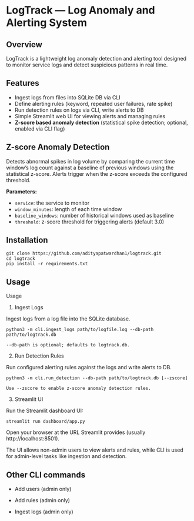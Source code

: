 # LogTrack — Log Anomaly and Alerting System

## Overview

LogTrack is a lightweight log anomaly detection and alerting tool designed to monitor service logs and detect suspicious patterns in real time.

## Features

- Ingest logs from files into SQLite DB via CLI  
- Define alerting rules (keyword, repeated user failures, rate spike)  
- Run detection rules on logs via CLI, write alerts to DB  
- Simple Streamlit web UI for viewing alerts and managing rules  
- **Z-score based anomaly detection** (statistical spike detection; optional, enabled via CLI flag)  

## Z-score Anomaly Detection

Detects abnormal spikes in log volume by comparing the current time window’s log count against a baseline of previous windows using the statistical z-score. Alerts trigger when the z-score exceeds the configured threshold.

**Parameters:**

- `service`: the service to monitor  
- `window_minutes`: length of each time window  
- `baseline_windows`: number of historical windows used as baseline  
- `threshold`: z-score threshold for triggering alerts (default 3.0)  

## Installation

```
git clone https://github.com/adityapatwardhan1/logtrack.git
cd logtrack
pip install -r requirements.txt
```

## Usage
Usage
1. Ingest Logs

Ingest logs from a log file into the SQLite database.

```python3 -m cli.ingest_logs path/to/logfile.log --db-path path/to/logtrack.db```

    --db-path is optional; defaults to logtrack.db.

2. Run Detection Rules

Run configured alerting rules against the logs and write alerts to DB.

```python3 -m cli.run_detection --db-path path/to/logtrack.db [--zscore]```

    Use --zscore to enable z-score anomaly detection rules.

3. Streamlit UI

Run the Streamlit dashboard UI:

```streamlit run dashboard/app.py```

Open your browser at the URL Streamlit provides (usually http://localhost:8501).

The UI allows non-admin users to view alerts and rules, while CLI is used for admin-level tasks like ingestion and detection.

## Other CLI commands

- Add users (admin only)

- Add rules (admin only)

- Ingest logs (admin only)

